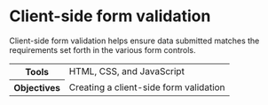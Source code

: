 # Client-side form validation
Client-side form validation helps ensure data submitted matches the requirements set forth in the various form controls. 
<table>
    <tr>
        <th>Tools</th>
        <td>HTML, CSS, and JavaScript</td>
    </tr>
    <tr>
        <th>Objectives</th>
        <td>Creating a client-side form validation</td>
    </tr>
</table>